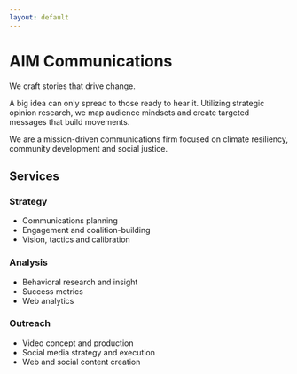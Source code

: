 ```yaml
---
layout: default
---
```


# AIM Communications

We craft stories that drive change.

A big idea can only spread to those ready to hear it. Utilizing strategic opinion research, we map audience mindsets and create targeted messages that build movements.

We are a mission-driven communications firm focused on climate resiliency, community development and social justice.

## Services

### Strategy
- Communications planning
- Engagement and coalition-building
- Vision, tactics and calibration

### Analysis
- Behavioral research and insight
- Success metrics
- Web analytics
 
 
### Outreach
- Video concept and production
- Social media strategy and execution
- Web and social content creation
